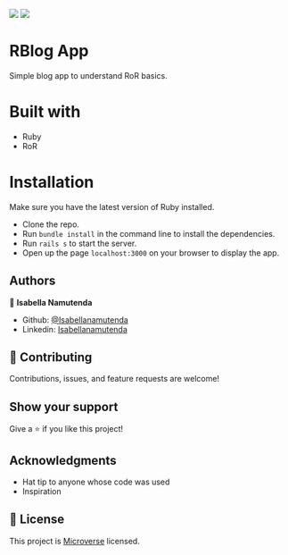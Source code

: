 ![](https://img.shields.io/badge/Microverse-blueviolet)
![](https://img.shields.io/badge/Ruby-red)

# RBlog App
Simple blog app to understand RoR basics.

# Built with
  - Ruby
  - RoR

# Installation 
Make sure you have the latest version of Ruby installed.

  - Clone the repo.
  - Run `bundle install` in the command line to install the dependencies.
  - Run `rails s` to start the server.
  - Open up the page `localhost:3000` on your browser to display the app.


## Authors

👤 **Isabella Namutenda**

-   Github: [@Isabellanamutenda](https://github.com/Isabellanamutenda)
-   Linkedin: [Isabellanamutenda](https://www.linkedin.com/in/isabella-namutenda/)


## 🤝 Contributing

Contributions, issues, and feature requests are welcome!

## Show your support

Give a ⭐️ if you like this project!

## Acknowledgments

- Hat tip to anyone whose code was used
- Inspiration

## 📝 License

This project is [Microverse](https://www.microverse.org/) licensed.

